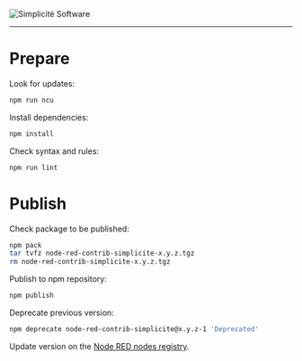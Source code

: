 ![Simplicité Software](https://platform.simplicite.io/logos/logo250-grey.png)
* * *

Prepare
=======

Look for updates:

```bash
npm run ncu
```

Install dependencies:

```bash
npm install
```

Check syntax and rules:

```bash
npm run lint
```

Publish
=======

Check package to be published:

```bash
npm pack
tar tvfz node-red-contrib-simplicite-x.y.z.tgz
rm node-red-contrib-simplicite-x.y.z.tgz
```

Publish to npm repository:

```bash
npm publish
```

Deprecate previous version:

```bash
npm deprecate node-red-contrib-simplicite@x.y.z-1 'Deprecated'
```

Update version on the [Node RED nodes registry](https://flows.nodered.org/node/node-red-contrib-simplicite).
